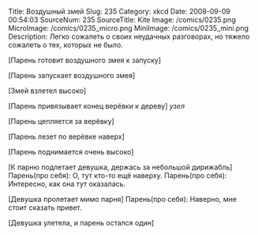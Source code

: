 Title: Воздушный змей 
Slug: 235 
Category: xkcd 
Date: 2008-09-09 00:54:03 
SourceNum: 235 
SourceTitle: Kite 
Image: /comics/0235.png 
MicroImage: /comics/0235_micro.png 
MiniImage: /comics/0235_mini.png 
Description: Легко сожалеть о своих неудачных разговорах, но тяжело сожалеть о тех, которых не было. 

[Парень готовит воздушного змея к запуску]

[Парень запускает воздушного змея]

[Змей взлетел высоко]

[Парень привязывает конец верёвки к дереву]
*узел*

[Парень цепляется за верёвку]

[Парень лезет по верёвке наверх]

[Парень поднимается очень высоко]

[К парню подлетает девушка, держась за небольшой дирижабль]
Парень(про себя): О, тут кто-то ещё наверху.
Парень(про себя): Интересно, как она тут оказалась.

[Девушка пролетает мимо парня]
Парень(про себя): Наверно, мне стоит сказать привет.

[Девушка улетела, и парень остался один]